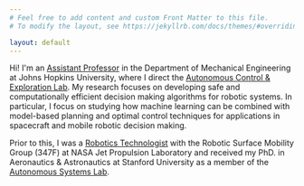 ```yaml
---
# Feel free to add content and custom Front Matter to this file.
# To modify the layout, see https://jekyllrb.com/docs/themes/#overriding-theme-defaults

layout: default
---
```


Hi! I'm an [Assistant Professor](https://engineering.jhu.edu/faculty/abhishek-cauligi/) in the Department of Mechanical Engineering at Johns Hopkins University, where I direct the [Autonomous Control & Exploration Lab](https://acelab.me.jhu.edu/).
My research focuses on developing safe and computationally efficient decision making algorithms for robotic systems.
In particular, I focus on studying how machine learning can be combined with model-based planning and optimal control techniques for applications in spacecraft and mobile robotic decision making.

Prior to this, I was a [Robotics Technologist](https://robotics.jpl.nasa.gov/who-we-are/people/abhishek-cauligi/) with the Robotic Surface Mobility Group (347F) at NASA Jet Propulsion Laboratory and received my PhD. in Aeronautics & Astronautics at Stanford University as a member of the [Autonomous Systems Lab](https://stanfordasl.github.io/).